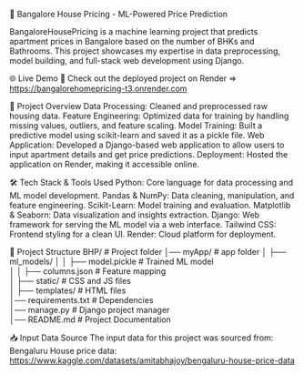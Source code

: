 🏡 Bangalore House Pricing - ML-Powered Price Prediction

BangaloreHousePricing is a machine learning project that predicts apartment prices in Bangalore based on the number of BHKs and Bathrooms. This project showcases my expertise in data preprocessing, model building, and full-stack web development using Django.

🌐 Live Demo
🔗 Check out the deployed project on Render => https://bangalorehomepricing-t3.onrender.com

🚀 Project Overview
Data Processing:       Cleaned and preprocessed raw housing data.
Feature Engineering:   Optimized data for training by handling missing values, outliers, and feature scaling.
Model Training:        Built a predictive model using scikit-learn and saved it as a pickle file.
Web Application:       Developed a Django-based web application to allow users to input apartment details and get price predictions.
Deployment:            Hosted the application on Render, making it accessible online.

🛠️ Tech Stack & Tools Used
Python:                Core language for data processing and ML model development.
Pandas & NumPy:        Data cleaning, manipulation, and feature engineering.
Scikit-Learn:          Model training and evaluation.
Matplotlib & Seaborn:  Data visualization and insights extraction.
Django:                Web framework for serving the ML model via a web interface.
Tailwind CSS:          Frontend styling for a clean UI.
Render:                Cloud platform for deployment.


📂 Project Structure
BHP/   # Project folder
│── myApp/    # app folder
│   ├── ml_models/
│   │   ├── model.pickle  # Trained ML model  
│   │   ├── columns.json  # Feature mapping  
│   ├── static/  # CSS and JS files  
│   ├── templates/  # HTML files  
│── requirements.txt  # Dependencies  
│── manage.py  # Django project manager  
│── README.md  # Project Documentation  


📥 Input Data Source
The input data for this project was sourced from:
Bengaluru House price data: https://www.kaggle.com/datasets/amitabhajoy/bengaluru-house-price-data


